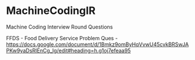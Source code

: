 # MachineCodingIR
Machine Coding Interview Round Questions


FFDS - Food Delivery Service Problem
Ques - https://docs.google.com/document/d/1Bmkz9omByHqVvwU45cvkBRSwJAPKw9yaDsRlEnCg_lg/edit#heading=h.g1oj7efeaa95 
